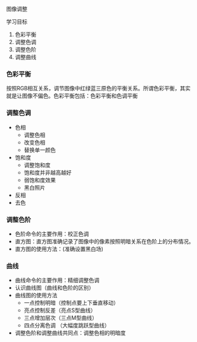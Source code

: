 图像调整

学习目标

1. 色彩平衡
2. 调整色调
3. 调整色阶
4. 调整曲线

### 色彩平衡

按照RGB相互关系，调节图像中红绿蓝三原色的平衡关系。所谓色彩平衡，其实就是让图像不偏色。色彩平衡包括：色彩平衡和色调平衡

### 调整色调

- 色相
  - 调整色相
  - 改变色相
  - 替换单一颜色
- 饱和度
  - 调整饱和度
  - 饱和度并非越高越好
  - 弱饱和度效果
  - 黑白照片
- 反相
- 去色

### 调整色阶

- 色阶命令的主要作用：校正色调
- 直方图：直方图准确记录了图像中的像素按照明暗关系在色阶上的分布情况。
- 直方图的使用方法：(准确设置黑白场)

### 曲线

- 曲线命令的主要作用：精细调整色调
- 认识曲线图（曲线和色阶的区别）
- 曲线图的使用方法
  - 一点控制明暗（控制点要上下垂直移动）
  - 亮点控制反差（亮点S型曲线）
  - 三点增加层次（三点M型曲线）
  - 四点分离色调 （大幅度跳跃型曲线）
- 调整色阶和调整曲线共同点：调整色相的明暗度
